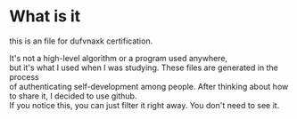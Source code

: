 # What is it
this is an file for dufvnaxk certification.  
  
It's not a high-level algorithm or a program used anywhere,  
but it's what I used when I was studying. These files are generated in the process  
of authenticating self-development among people. After thinking about how to share it, I decided to use github.  
If you notice this, you can just filter it right away. You don't need to see it.
